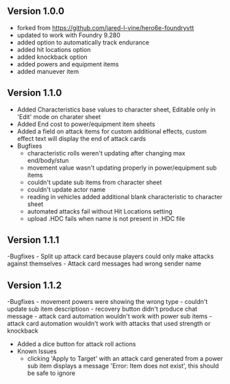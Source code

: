 ## Version 1.0.0
- forked from https://github.com/jared-l-vine/hero6e-foundryvtt
- updated to work with Foundry 9.280
- added option to automatically track endurance
- added hit locations option
- added knockback option
- added powers and equipment items
- added manuever item

## Version 1.1.0
- Added Characteristics base values to character sheet, Editable only in 'Edit' mode on charater sheet
- Added End cost to power/equipment item sheets
- Added a field on attack items for custom additional effects, custom effect text will display the end of attack cards
- Bugfixes
    - characteristic rolls weren't updating after changing max end/body/stun
    - movement value wasn't updating properly in power/equipment sub items
    - couldn't update sub items from character sheet
    - couldn't update actor name
    - reading in vehicles added additional blank characteristic to character sheet
    - automated attacks fail without Hit Locations setting
    - upload .HDC fails when name is not present in .HDC file

## Version 1.1.1
-Bugfixes
    - Split up attack card because players could only make attacks against themselves
    - Attack card messages had wrong sender name

## Version 1.1.2
-Bugfixes
    - movement powers were showing the wrong type
    - couldn't update sub item descriptiosn
    - recovery button didn't produce chat message
    - attack card automation wouldn't work with power sub items
    - attack card automation wouldn't work with attacks that used strength or knockback
- Added a dice button for attack roll actions
- Known Issues
    - clicking 'Apply to Target' with an attack card generated from a power sub item displays a message
        'Error: Item does not exist', this should be safe to ignore